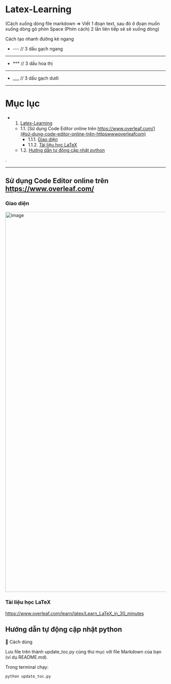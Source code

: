 # Latex-Learning
(Cách xuống dòng file markdown => Viết 1 đoạn text, sau đó ở đoạn muốn xuống dòng gõ phím Space (Phím cách) 2 lần liên tiếp sẽ sẽ xuống dòng)    

Cách tạo nhanh đường kẻ ngang
-  ---   // 3 dấu gạch ngang  
---
- ***   // 3 dấu hoa thị  
***
- ___   // 3 dấu gạch dưới  
___

# Mục lục
<!-- TOC START -->
- 1. [Latex-Learning](#latex-learning)
    - 1.1. [Sử dụng Code Editor online trên https://www.overleaf.com/](#sử-dụng-code-editor-online-trên-httpswwwoverleafcom)
        - 1.1.1. [Giao diện](#giao-diện)
        - 1.1.2. [Tài liệu học LaTeX](#tài-liệu-học-latex)
    - 1.2. [Hướng dẫn tự động cập nhật python](#hướng-dẫn-tự-động-cập-nhật-python)
<!-- TOC END -->.  
---

## Sử dụng Code Editor online trên https://www.overleaf.com/

### Giao diện

<img width="3839" height="1191" alt="image" src="https://github.com/user-attachments/assets/867de6fb-6721-4722-93d7-b75920e27675" />

### Tài liệu học LaTeX

https://www.overleaf.com/learn/latex/Learn_LaTeX_in_30_minutes

## Hướng dẫn tự động cập nhật python
🧰 Cách dùng

Lưu file trên thành update_toc.py cùng thư mục với file Markdown của bạn (ví dụ README.md).

Trong terminal chạy:
```
python update_toc.py
```